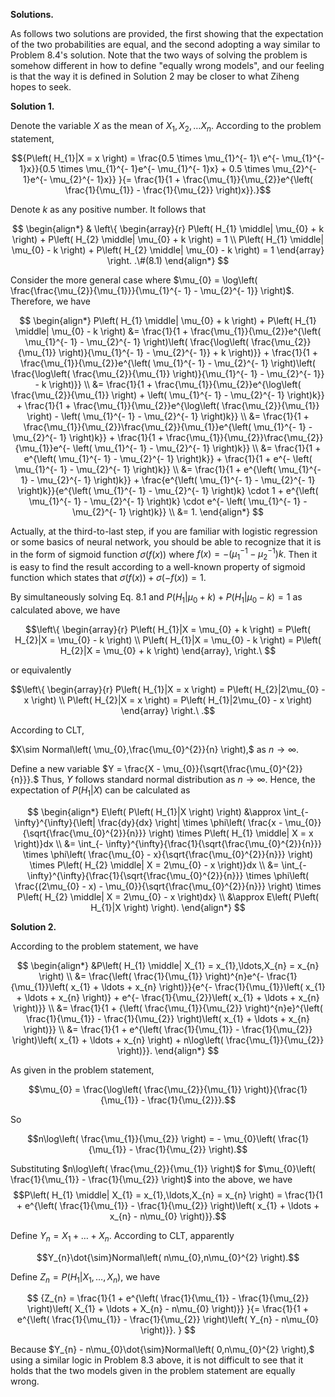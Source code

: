 **Solutions.**

As follows two solutions are provided, the first showing that the
expectation of the two probabilities are equal, and the second adopting
a way similar to Problem 8.4's solution. Note that the two ways of
solving the problem is somehow different in how to define "equally wrong
models", and our feeling is that the way it is defined in Solution 2 may
be closer to what Ziheng hopes to seek.

**Solution 1.**

Denote the variable $X$ as the mean of $X_{1},X_{2},\ldots X_{n}$.
According to the problem statement,

$${P\left( H_{1}|X = x \right) = \frac{0.5 \times \mu_{1}^{- 1}\ e^{- \mu_{1}^{- 1}x}}{0.5 \times \mu_{1}^{- 1}e^{- \mu_{1}^{- 1}x} + 0.5 \times \mu_{2}^{- 1}e^{- \mu_{2}^{- 1}x}}
}{= \frac{1}{1 + \frac{\mu_{1}}{\mu_{2}}e^{\left( \frac{1}{\mu_{1}} - \frac{1}{\mu_{2}} \right)x}}.}$$

Denote $k$ as any positive number. It follows that

$$
\begin{align*}
& \left\{ \begin{array}{r}
P\left( H_{1} \middle| \mu_{0} + k \right) + P\left( H_{2} \middle| \mu_{0} + k \right) = 1 \\
P\left( H_{1} \middle| \mu_{0} - k \right) + P\left( H_{2} \middle| \mu_{0} - k \right) = 1
\end{array} \right. .\#(8.1)
\end{align*}
$$

Consider the more general case where
$\mu_{0} = \log\left( \frac{\frac{\mu_{2}}{\mu_{1}}}{\mu_{1}^{- 1} - \mu_{2}^{- 1}} \right)$.
Therefore, we have

$$
\begin{align*}
P\left( H_{1} \middle| \mu_{0} + k \right) + P\left( H_{1} \middle| \mu_{0} - k \right) &= \frac{1}{1 + \frac{\mu_{1}}{\mu_{2}}e^{\left( \mu_{1}^{- 1} - \mu_{2}^{- 1} \right)\left( \frac{\log\left( \frac{\mu_{2}}{\mu_{1}} \right)}{\mu_{1}^{- 1} - \mu_{2}^{- 1}} + k \right)}} + \frac{1}{1 + \frac{\mu_{1}}{\mu_{2}}e^{\left( \mu_{1}^{- 1} - \mu_{2}^{- 1} \right)\left( \frac{\log\left( \frac{\mu_{2}}{\mu_{1}} \right)}{\mu_{1}^{- 1} - \mu_{2}^{- 1}} - k \right)}} \\
&= \frac{1}{1 + \frac{\mu_{1}}{\mu_{2}}e^{\log\left( \frac{\mu_{2}}{\mu_{1}} \right) + \left( \mu_{1}^{- 1} - \mu_{2}^{- 1} \right)k}} + \frac{1}{1 + \frac{\mu_{1}}{\mu_{2}}e^{\log\left( \frac{\mu_{2}}{\mu_{1}} \right) - \left( \mu_{1}^{- 1} - \mu_{2}^{- 1} \right)k}} \\
&= \frac{1}{1 + \frac{\mu_{1}}{\mu_{2}}\frac{\mu_{2}}{\mu_{1}}e^{\left( \mu_{1}^{- 1} - \mu_{2}^{- 1} \right)k}} + \frac{1}{1 + \frac{\mu_{1}}{\mu_{2}}\frac{\mu_{2}}{\mu_{1}}e^{- \left( \mu_{1}^{- 1} - \mu_{2}^{- 1} \right)k}} \\
&= \frac{1}{1 + e^{\left( \mu_{1}^{- 1} - \mu_{2}^{- 1} \right)k}} + \frac{1}{1 + e^{- \left( \mu_{1}^{- 1} - \mu_{2}^{- 1} \right)k}} \\
&= \frac{1}{1 + e^{\left( \mu_{1}^{- 1} - \mu_{2}^{- 1} \right)k}} + \frac{e^{\left( \mu_{1}^{- 1} - \mu_{2}^{- 1} \right)k}}{e^{\left( \mu_{1}^{- 1} - \mu_{2}^{- 1} \right)k} \cdot 1 + e^{\left( \mu_{1}^{- 1} - \mu_{2}^{- 1} \right)k} \cdot e^{- \left( \mu_{1}^{- 1} - \mu_{2}^{- 1} \right)k}} \\
&= 1.
\end{align*}
$$

Actually, at the third-to-last step, if you are familiar with logistic
regression or some basics of neural network, you should be able to
recognize that it is in the form of sigmoid function
$\sigma\left( f(x) \right)$ where
$f(x) = - \left( \mu_{1}^{- 1} - \mu_{2}^{- 1} \right)k$. Then it is
easy to find the result according to a well-known property of sigmoid
function which states that
$\sigma\left( f(x) \right) + \sigma\left( - f(x) \right) = 1.$

By simultaneously solving Eq. 8.1 and
$P\left( H_{1} \middle| \mu_{0} + k \right) + P\left( H_{1} \middle| \mu_{0} - k \right) = 1$
as calculated above, we have

$$\left\{ \begin{array}{r}
P\left( H_{1}|X = \mu_{0} + k \right) = P\left( H_{2}|X = \mu_{0} - k \right) \\
P\left( H_{1}|X = \mu_{0} - k \right) = P\left( H_{2}|X = \mu_{0} + k \right)
\end{array}, \right.\ $$

or equivalently

$$\left\{ \begin{array}{r}
P\left( H_{1}|X = x \right) = P\left( H_{2}|2\mu_{0} - x \right) \\
P\left( H_{2}|X = x \right) = P\left( H_{1}|2\mu_{0} - x \right)
\end{array} \right.\ .$$

According to CLT,

$X\sim Normal\left( \mu_{0},\frac{\mu_{0}^{2}}{n} \right),$ as
$n \rightarrow \infty.$

Define a new variable
$Y = \frac{X - \mu_{0}}{\sqrt{\frac{\mu_{0}^{2}}{n}}}.$ Thus, $Y$
follows standard normal distribution as $n \rightarrow \infty.$ Hence,
the expectation of $P\left( H_{1}|X \right)$ can be calculated as

$$
\begin{align*}
E\left( P\left( H_{1}|X \right) \right) &\approx \int_{- \infty}^{\infty}{\left| \frac{dy}{dx} \right| \times \phi\left( \frac{x - \mu_{0}}{\sqrt{\frac{\mu_{0}^{2}}{n}}} \right) \times P\left( H_{1} \middle| X = x \right)}dx \\
&= \int_{- \infty}^{\infty}{\frac{1}{\sqrt{\frac{\mu_{0}^{2}}{n}}} \times \phi\left( \frac{\mu_{0} - x}{\sqrt{\frac{\mu_{0}^{2}}{n}}} \right) \times P\left( H_{2} \middle| X = 2\mu_{0} - x \right)}dx \\
&= \int_{- \infty}^{\infty}{\frac{1}{\sqrt{\frac{\mu_{0}^{2}}{n}}} \times \phi\left( \frac{(2\mu_{0} - x) - \mu_{0}}{\sqrt{\frac{\mu_{0}^{2}}{n}}} \right) \times P\left( H_{2} \middle| X = 2\mu_{0} - x \right)dx} \\
&\approx E\left( P\left( H_{1}|X \right) \right).
\end{align*}
$$

**Solution 2.**

According to the problem statement, we have

$$
\begin{align*}
&P\left( H_{1} \middle| X_{1} = x_{1},\ldots,X_{n} = x_{n} \right) \\
&= \frac{\left( \frac{1}{\mu_{1}} \right)^{n}e^{- \frac{1}{\mu_{1}}\left( x_{1} + \ldots + x_{n} \right)}}{e^{- \frac{1}{\mu_{1}}\left( x_{1} + \ldots + x_{n} \right)} + e^{- \frac{1}{\mu_{2}}\left( x_{1} + \ldots + x_{n} \right)}} \\
&= \frac{1}{1 + {\left( \frac{\mu_{1}}{\mu_{2}} \right)^{n}e}^{\left( \frac{1}{\mu_{1}} - \frac{1}{\mu_{2}} \right)\left( x_{1} + \ldots + x_{n} \right)}} \\
&= \frac{1}{1 + e^{\left( \frac{1}{\mu_{1}} - \frac{1}{\mu_{2}} \right)\left( x_{1} + \ldots + x_{n} \right) + n\log\left( \frac{\mu_{1}}{\mu_{2}} \right)}}.
\end{align*}
$$

As given in the problem statement,

$$\mu_{0} = \frac{\log\left( \frac{\mu_{2}}{\mu_{1}} \right)}{\frac{1}{\mu_{1}} - \frac{1}{\mu_{2}}}.$$

So

$$n\log\left( \frac{\mu_{1}}{\mu_{2}} \right) = - \mu_{0}\left( \frac{1}{\mu_{1}} - \frac{1}{\mu_{2}} \right).$$

Substituting $n\log\left( \frac{\mu_{2}}{\mu_{1}} \right)$ for
$\mu_{0}\left( \frac{1}{\mu_{1}} - \frac{1}{\mu_{2}} \right)$ into the
above, we have\
$$P\left( H_{1} \middle| X_{1} = x_{1},\ldots,X_{n} = x_{n} \right) = \frac{1}{1 + e^{\left( \frac{1}{\mu_{1}} - \frac{1}{\mu_{2}} \right)\left( x_{1} + \ldots + x_{n} - n\mu_{0} \right)}}.$$

Define $Y_{n} = X_{1} + \ldots + X_{n}$. According to CLT, apparently

$$Y_{n}\dot{\sim}Normal\left( n\mu_{0},n\mu_{0}^{2} \right).$$

Define $Z_{n} = P\left( H_{1} \middle| X_{1},\ldots,X_{n} \right),$ we
have

$$
{Z_{n} = \frac{1}{1 + e^{\left( \frac{1}{\mu_{1}} - \frac{1}{\mu_{2}} \right)\left( X_{1} + \ldots + X_{n} - n\mu_{0} \right)}}
}{= \frac{1}{1 + e^{\left( \frac{1}{\mu_{1}} - \frac{1}{\mu_{2}} \right)\left( Y_{n} - n\mu_{0} \right)}}.
}
$$

Because
$Y_{n} - n\mu_{0}\dot{\sim}Normal\left( 0,n\mu_{0}^{2} \right),$ using a
similar logic in Problem 8.3 above, it is not difficult to see that it
holds that the two models given in the problem statement are equally
wrong.
